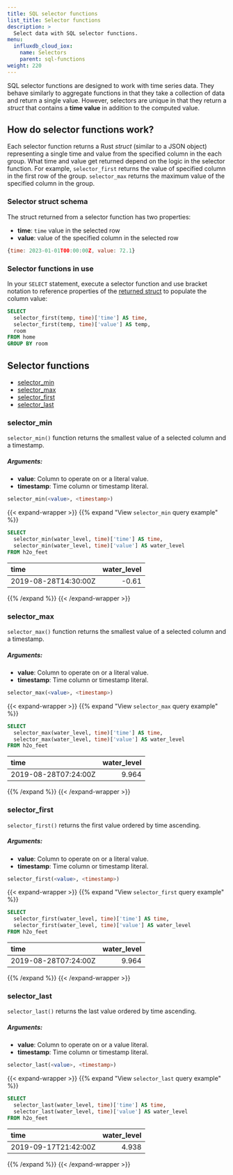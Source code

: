 ```yaml
---
title: SQL selector functions
list_title: Selector functions
description: >
  Select data with SQL selector functions.
menu:
  influxdb_cloud_iox:
    name: Selectors
    parent: sql-functions
weight: 220
---
```


SQL selector functions are designed to work with time series data.
They behave similarly to aggregate functions in that they take a collection of
data and return a single value.
However, selectors are unique in that they return a _struct_ that contains
a **time value** in addition to the computed value.

## How do selector functions work?

Each selector function returns a Rust _struct_ (similar to a JSON object)
representing a single time and value from the specified column in the each group.
What time and value get returned depend on the logic in the selector function.
For example, `selector_first` returns the value of specified column in the first row of the group.
`selector_max` returns the maximum value of the specified column in the group.

### Selector struct schema

The struct returned from a selector function has two properties:

- **time**: `time` value in the selected row
- **value**: value of the specified column in the selected row

```js
{time: 2023-01-01T00:00:00Z, value: 72.1}
```

### Selector functions in use

In your `SELECT` statement, execute a selector function and use bracket notation
to reference properties of the [returned struct](#selector-struct-schema) to
populate the column value:

```sql
SELECT
  selector_first(temp, time)['time'] AS time,
  selector_first(temp, time)['value'] AS temp,
  room
FROM home
GROUP BY room
```

## Selector functions

- [selector_min](#selector_min)
- [selector_max](#selector_max)
- [selector_first](#selector_first)
- [selector_last](#selector_last)

### selector_min

`selector_min()` function returns the smallest value of a selected column and a timestamp.

##### Arguments:

- **value**: Column to operate on or a literal value.
- **timestamp**: Time column or timestamp literal.

```sql
selector_min(<value>, <timestamp>)
```

{{< expand-wrapper >}}
{{% expand "View `selector_min` query example" %}}

```sql
SELECT 
  selector_min(water_level, time)['time'] AS time,
  selector_min(water_level, time)['value'] AS water_level
FROM h2o_feet
```

| time                 | water_level |
| :------------------- | ----------: |
| 2019-08-28T14:30:00Z |       -0.61 |

{{% /expand %}}
{{< /expand-wrapper >}}

### selector_max

`selector_max()` function returns the smallest value of a selected column and a timestamp.

##### Arguments:

- **value**: Column to operate on or a literal value.
- **timestamp**: Time column or timestamp literal.

```sql
selector_max(<value>, <timestamp>)
```

{{< expand-wrapper >}}
{{% expand "View `selector_max` query example" %}}

```sql
SELECT 
  selector_max(water_level, time)['time'] AS time,
  selector_max(water_level, time)['value'] AS water_level
FROM h2o_feet
```

| time                 | water_level |
| :------------------- | ----------: |
| 2019-08-28T07:24:00Z |       9.964 |

{{% /expand %}}
{{< /expand-wrapper >}}

### selector_first

`selector_first()` returns the first value ordered by time ascending.

##### Arguments:

- **value**: Column to operate on or a literal value.
- **timestamp**: Time column or timestamp literal.

```sql
selector_first(<value>, <timestamp>)
```

{{< expand-wrapper >}}
{{% expand "View `selector_first` query example" %}}

```sql
SELECT 
  selector_first(water_level, time)['time'] AS time,
  selector_first(water_level, time)['value'] AS water_level
FROM h2o_feet
```

| time                 | water_level |
| :------------------- | ----------: |
| 2019-08-28T07:24:00Z |       9.964 |

{{% /expand %}}
{{< /expand-wrapper >}}

### selector_last

`selector_last()` returns the last value ordered by time ascending.

##### Arguments:

- **value**: Column to operate on or a value literal.
- **timestamp**: Time column or timestamp literal.

```sql
selector_last(<value>, <timestamp>)
```

{{< expand-wrapper >}}
{{% expand "View `selector_last` query example" %}}

```sql
SELECT 
  selector_last(water_level, time)['time'] AS time,
  selector_last(water_level, time)['value'] AS water_level
FROM h2o_feet
```

| time                 | water_level |
| :------------------- | ----------: |
| 2019-09-17T21:42:00Z |       4.938 |

{{% /expand %}}
{{< /expand-wrapper >}}
